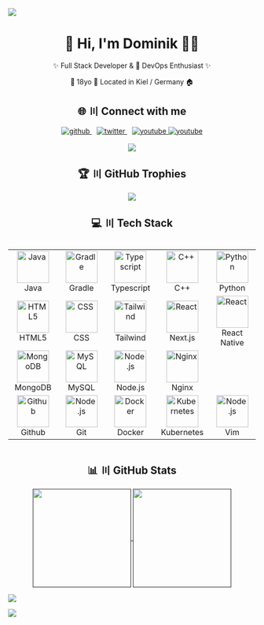 <img src="https://capsule-render.vercel.app/api?type=waving&height=150&color=ff0000&section=header&fontAlign=0&fontAlignY=0&reversal=false" />

<div align="center">
    <h1>👋 Hi, I'm Dominik 👨‍💻</h1>
    <p>✨ Full Stack Developer & 🚀 DevOps Enthusiast ✨</p>
    <p>🎂 18yo 📍 Located in Kiel / Germany 🏠</p>
</div>

<h2 align="center">🌐 〣 Connect with me</h2>
<div align="center">
    <a href="https://github.com/DomiIRL" target="_blank" style="margin-right: 10px;">
        <img src="https://img.shields.io/badge/github-%2324292e.svg?&style=for-the-badge&logo=github&logoColor=white" alt="github" />
    </a>
    <a href="https://twitter.com/domi3313" target="_blank" style="margin-right: 10px;">
        <img src="https://img.shields.io/badge/twitter-%2300acee.svg?&style=for-the-badge&logo=twitter&logoColor=white" alt="twitter" />
    </a>
    <a href="https://www.youtube.com/user/UCfzy5qvogIgfokGqSMZ3WeQ" target="_blank">
        <img src="https://img.shields.io/badge/youtube-%23EE4831.svg?&style=for-the-badge&logo=youtube&logoColor=white" alt="youtube" />
    </a>
    <a href="[https://www.youtube.com/user/UCfzy5qvogIgfokGqSMZ3WeQ](https://www.youtube.com/watch?v=cErgMJSgpv0)" target="_blank">
          <img src="https://user-images.githubusercontent.com/67184131/218307031-8bd6d09e-6ad6-4df2-a5ee-15dd58380947.svg" alt="youtube" />
      </a>
</div>
<br>
<div align="center">
    <a href="https://discord.com/users/289417516663439361"><img src="https://lanyard.cnrad.dev/api/289417516663439361" /></a>
</div>

<h2 align="center">🏆 〣 GitHub Trophies</h2>
<p align="center">
  <img src="https://github-profile-trophy.vercel.app/?username=DomiIRL&theme=radical&no-frame=false&no-bg=true&margin-w=4">
</p>

<h2 align="center">💻 〣 Tech Stack</h2>
<div style="display: flex; flex-wrap: wrap; justify-content: center; gap: 20px;">
  <table align="center">
    <tr>
      <td align="center" width="96">
        <img src="https://techstack-generator.vercel.app/java-icon.svg" alt="Java" width="65" height="65" />
        <br>Java
      </td>
        <td align="center" width="96">
        <img src="https://skillicons.dev/icons?i=gradle" alt="Gradle" width="65" height="65" />
        <br>Gradle
      </td>
      <td align="center" width="96">
        <img src="https://techstack-generator.vercel.app/ts-icon.svg" alt="Typescript" width="65" height="65" />
        <br>Typescript
      </td>
      <td align="center" width="96">
        <img src="https://techstack-generator.vercel.app/cpp-icon.svg" alt="C++" width="65" height="65" />
        <br>C++
      </td>
        <td align="center" width="96">
        <img src="https://techstack-generator.vercel.app/python-icon.svg" alt="Python" width="65" height="65" />
        <br>Python
      </td>
    </tr>
    <tr>
      <td align="center" width="96">
        <img src="https://skillicons.dev/icons?i=html" alt="HTML5" width="65" height="65" />
        <br>HTML5
      </td>
      <td align="center" width="96">
        <img src="https://skillicons.dev/icons?i=css" alt="CSS" width="65" height="65" />
        <br>CSS
      </td>
      <td align="center" width="96">
        <img src="https://skillicons.dev/icons?i=tailwind" alt="Tailwind" width="65" height="65" />
        <br>Tailwind
      </td>
      <td align="center" width="96">
        <img src="https://skillicons.dev/icons?i=nextjs" alt="React" width="65" height="65" />
        <br>Next.js
      </td>
      <td align="center" width="96">
          <img src="https://techstack-generator.vercel.app/react-icon.svg" alt="React" width="65" height="65" />
        <br>React Native
      </td>
    </tr>
    <tr>
      <td align="center" width="96">
        <img src="https://skillicons.dev/icons?i=mongodb" alt="MongoDB" width="65" height="65" />
        <br>MongoDB
      </td>
      <td align="center" width="96">
        <img src="https://techstack-generator.vercel.app/mysql-icon.svg" alt="MySQL" width="65" height="65" />
        <br>MySQL
      </td>
      <td align="center" width="96">
        <img src="https://skillicons.dev/icons?i=nodejs" alt="Node.js" width="65" height="65" />
        <br>Node.js
      </td>
      <td align="center" width="96">
        <img src="https://techstack-generator.vercel.app/nginx-icon.svg" alt="Nginx" width="65" height="65" />
        <br>Nginx
      </td>
      <td align="center" width="96">
      </td>
    </tr>
    <tr>
      <td align="center" width="96">
        <img src="https://techstack-generator.vercel.app/github-icon.svg" alt="Github" width="65" height="65" />
        <br>Github
      </td>
      <td align="center" width="96">
        <img src="https://skillicons.dev/icons?i=git" alt="Node.js" width="65" height="65" />
        <br>Git
      </td>
      <td align="center" width="96">
        <img src="https://techstack-generator.vercel.app/docker-icon.svg" alt="Docker" width="65" height="65" />
        <br>Docker
      </td>
      <td align="center" width="96">
        <img src="https://techstack-generator.vercel.app/kubernetes-icon.svg" alt="Kubernetes" width="65" height="65" />
        <br>Kubernetes
      </td>
      <td align="center" width="96">
          <img src="https://skillicons.dev/icons?i=vim" alt="Node.js" width="65" height="65" />
        <br>Vim
      </td>
    </tr>
  </table>
</div>

<h2 align="center">📊 〣 GitHub Stats</h2>
<div align="center">
  <a href="">
    <img height=200 align="center" src="https://github-readme-stats.vercel.app/api?username=domiirl&include_all_commits=true&show_icons=true&count_private=true&hide_border=true&theme=onedark"/>
  </a>
  <a href="">
    <img height=200 align="center" src="https://github-readme-stats.vercel.app/api/top-langs/?username=domiirl&layout=compact&card_width=320&show_icons=true&count_private=true&hide_border=true&theme=onedark" />
  </a>
</div>

![](https://hit.yhype.me/github/profile?account_id=67184131)

<img src="https://capsule-render.vercel.app/api?type=waving&height=150&color=ff0000&section=footer&fontAlign=0&fontAlignY=0&reversal=false" />

